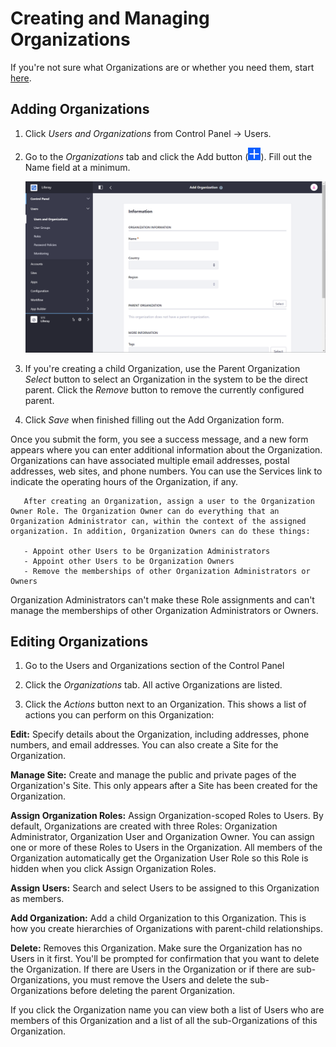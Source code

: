 # Creating and Managing Organizations

If you're not sure what Organizations are or whether you need them, start [here](./understanding-organizations.md).

## Adding Organizations

1. Click _Users and Organizations_ from Control Panel &rarr; Users.
1. Go to the _Organizations_ tab and click the Add button (![Add](../../images/icon-add.png)). Fill out the Name field at a minimum.

    ![Adding a new organization requires the Name field.](./creating-and-managing-organizations/images/01.png)

1. If you're creating a child Organization, use the Parent Organization _Select_ button to select an Organization in the system to be the direct parent. Click the _Remove_ button to remove the currently configured parent.
1. Click _Save_ when finished filling out the Add Organization form.

Once you submit the form, you see a success message, and a new form appears where you can enter additional information about the Organization. Organizations can have associated multiple email addresses, postal addresses, web sites, and phone numbers. You can use the Services link to indicate the operating hours of the Organization, if any.

```tip::
   After creating an Organization, assign a user to the Organization Owner Role. The Organization Owner can do everything that an Organization Administrator can, within the context of the assigned organization. In addition, Organization Owners can do these things:

   - Appoint other Users to be Organization Administrators
   - Appoint other Users to be Organization Owners
   - Remove the memberships of other Organization Administrators or Owners
```

Organization Administrators can't make these Role assignments and can't manage the memberships of other Organization Administrators or Owners.

## Editing Organizations

1. Go to the Users and Organizations section of the Control Panel

1. Click the _Organizations_ tab. All active Organizations are listed.

1. Click the _Actions_ button next to an Organization. This shows a list of actions you can perform on this Organization:

**Edit:** Specify details about the Organization, including addresses, phone numbers, and email addresses. You can also create a Site for the Organization.

**Manage Site:** Create and manage the public and private pages of the Organization's Site. This only appears after a Site has been created for the Organization.

**Assign Organization Roles:** Assign Organization-scoped Roles to Users. By default, Organizations are created with three Roles: Organization Administrator, Organization User and Organization Owner. You can assign one or more of these Roles to Users in the Organization. All members of the Organization automatically get the Organization User Role so this Role is hidden when you click Assign Organization Roles.

**Assign Users:** Search and select Users to be assigned to this Organization as members.

**Add Organization:** Add a child Organization to this Organization. This is how you create hierarchies of Organizations with parent-child relationships.

**Delete:** Removes this Organization. Make sure the Organization has no Users in it first. You'll be prompted for confirmation that you want to delete the Organization. If there are Users in the Organization or if there are sub-Organizations, you must remove the Users and delete the sub-Organizations before deleting the parent Organization.

If you click the Organization name you can view both a list of Users who are members of this Organization and a list of all the sub-Organizations of this Organization.
